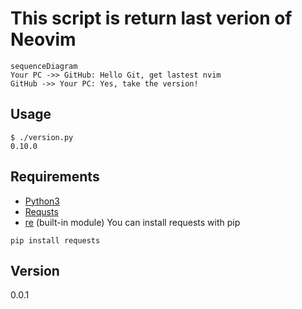 
# This script is return last verion of Neovim

```mermaid
sequenceDiagram
Your PC ->> GitHub: Hello Git, get lastest nvim
GitHub ->> Your PC: Yes, take the version!
```

## Usage 
```
$ ./version.py
0.10.0
```

## Requirements
- [Python3](https://www.python.org/)
- [Requsts](https://pypi.org/project/requests/)
- [re](https://docs.python.org/3/library/re.html) (built-in module)
You can install requests with pip
```
pip install requests
```
## Version 
0.0.1 







